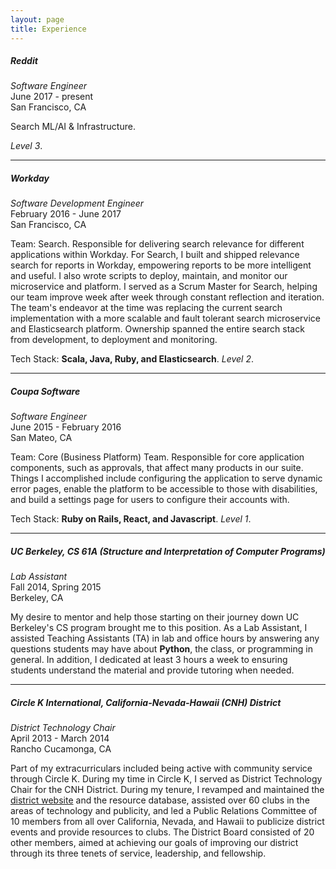 ```yaml
---
layout: page
title: Experience
---
```


##### Reddit
*Software Engineer*<br />
June 2017 - present<br />
San Francisco, CA

Search ML/AI & Infrastructure.

*Level 3*.

<hr>

##### Workday
*Software Development Engineer*<br />
February 2016 - June 2017<br />
San Francisco, CA

Team: Search. Responsible for delivering search relevance for different applications within Workday. For Search, I built and shipped relevance search for reports in Workday, empowering reports to be more intelligent and useful. I also wrote scripts to deploy, maintain, and monitor our microservice and platform. I served as a Scrum Master for Search, helping our team improve week after week through constant reflection and iteration. The team's endeavor at the time was replacing the current search implementation with a more scalable and fault tolerant search microservice and Elasticsearch platform. Ownership spanned the entire search stack from development, to deployment and monitoring.

Tech Stack: **Scala, Java, Ruby, and Elasticsearch**. *Level 2*.

<hr>

##### Coupa Software
*Software Engineer*<br />
June 2015 - February 2016<br />
San Mateo, CA

Team: Core (Business Platform) Team. Responsible for core application components, such as approvals, that affect many products in our suite. Things I accomplished include configuring the application to serve dynamic error pages, enable the platform to be accessible to those with disabilities, and build a settings page for users to configure their accounts with.

Tech Stack: **Ruby on Rails, React, and Javascript**. *Level 1*.

<hr>

##### UC Berkeley, CS 61A (Structure and Interpretation of Computer Programs)
*Lab Assistant*<br />
Fall 2014, Spring 2015<br />
Berkeley, CA

My desire to mentor and help those starting on their journey down UC Berkeley's CS program brought me to this position. As a Lab Assistant, I assisted Teaching Assistants (TA) in lab and office hours by answering any questions students may have about **Python**, the class, or programming in general. In addition, I dedicated at least 3 hours a week to ensuring students understand the material and provide tutoring when needed.

<hr>

##### Circle K International, California-Nevada-Hawaii (CNH) District
*District Technology Chair*<br />
April 2013 - March 2014<br />
Rancho Cucamonga, CA

Part of my extracurriculars included being active with community service through Circle K. During my time in Circle K, I served as District Technology Chair for the CNH District. During my tenure, I revamped and maintained the [district website](www.cnhcirclek.org) and the resource database, assisted over 60 clubs in the areas of technology and publicity, and led a Public Relations Committee of 10 members from all over California, Nevada, and Hawaii to publicize district events and provide resources to clubs. The District Board consisted of 20 other members, aimed at achieving our goals of improving our district through its three tenets of service, leadership, and fellowship.
